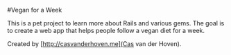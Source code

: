 #Vegan for a Week

This is a pet project to learn more about Rails and various gems. The goal is to
create a web app that helps people follow a vegan diet for a week.

Created by [http://casvanderhoven.me](Cas van der Hoven).
